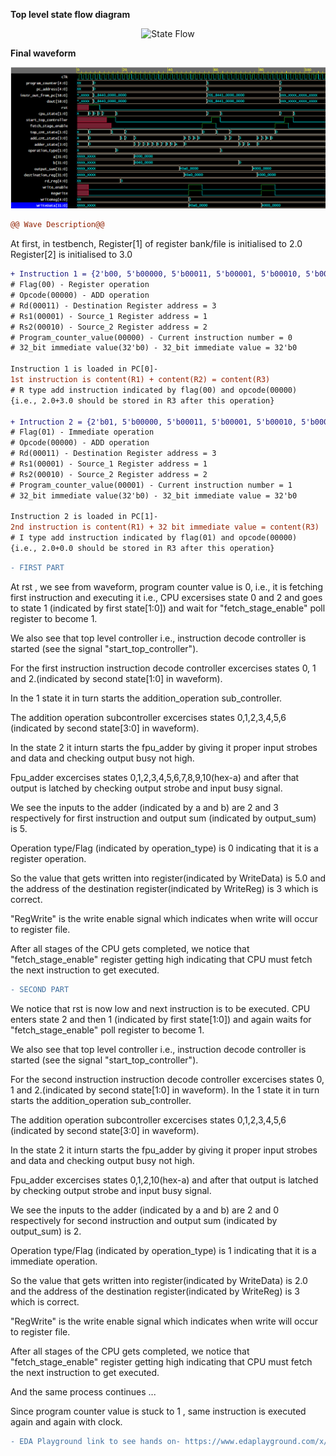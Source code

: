 
__Top level state flow diagram__


<p align="center">
  <img src="./top_level_sf_diag.jpg?raw=true" alt="State Flow"/>
</p>




__Final waveform__

![Alt text](./wave.PNG?raw=true "WAVE")




```diff
@@ Wave Description@@
```
At first, in testbench, 
Register[1] of register bank/file is initialised to 2.0
Register[2] is initialised to 3.0

```diff
+ Instruction 1 = {2'b00, 5'b00000, 5'b00011, 5'b00001, 5'b00010, 5'b00000, 32'b0}
# Flag(00) - Register operation
# Opcode(00000) - ADD operation
# Rd(00011) - Destination Register address = 3
# Rs1(00001) - Source_1 Register address = 1
# Rs2(00010) - Source_2 Register address = 2
# Program_counter_value(00000) - Current instruction number = 0
# 32_bit immediate value(32'b0) - 32_bit immediate value = 32'b0

Instruction 1 is loaded in PC[0]- 
1st instruction is content(R1) + content(R2) = content(R3) 
# R type add instruction indicated by flag(00) and opcode(00000)
{i.e., 2.0+3.0 should be stored in R3 after this operation}

+ Intruction 2 = {2'b01, 5'b00000, 5'b00011, 5'b00001, 5'b00010, 5'b00000, 32'b0}
# Flag(01) - Immediate operation
# Opcode(00000) - ADD operation
# Rd(00011) - Destination Register address = 3
# Rs1(00001) - Source_1 Register address = 1
# Rs2(00010) - Source_2 Register address = 2
# Program_counter_value(00001) - Current instruction number = 1
# 32_bit immediate value(32'b0) - 32_bit immediate value = 32'b0

Instruction 2 is loaded in PC[1]- 
2nd instruction is content(R1) + 32 bit immediate value = content(R3) 
# I type add instruction indicated by flag(01) and opcode(00000)
{i.e., 2.0+0.0 should be stored in R3 after this operation}
```


```diff
- FIRST PART
```
At rst , we see from waveform, program counter value is 0, i.e., it is fetching first instruction and executing it i.e., CPU excersises state 0 and 2 and goes to state 1 (indicated by first state[1:0]) and wait for "fetch_stage_enable" poll register to become 1.

We also see that top level controller i.e., instruction decode controller is started (see the signal "start_top_controller").

For the first instruction instruction decode controller excercises states 0, 1 and 2.(indicated by second state[1:0] in waveform). 

In the 1 state it in turn starts the addition_operation sub_controller.

The addition operation subcontroller excercises states 0,1,2,3,4,5,6 (indicated by second state[3:0] in waveform).

In the state 2 it inturn starts the fpu_adder by giving it proper input strobes and data and checking output busy not high.

Fpu_adder excercises states 0,1,2,3,4,5,6,7,8,9,10(hex-a) and after that output is latched by checking output strobe and input busy signal.

We see the inputs to the adder (indicated by a and b) are 2 and 3 respectively for first instruction and output sum (indicated by output_sum) is 5.

Operation type/Flag (indicated by operation_type) is 0 indicating that it is a register operation.

So the value that gets written into register(indicated by WriteData) is 5.0 and the address of the destination register(indicated by WriteReg) is 3 which is correct. 

"RegWrite" is the write enable signal which indicates when write will occur to register file.  

After all stages of the CPU gets completed, we notice that "fetch_stage_enable" register getting high indicating that CPU must fetch the next instruction to get executed.



```diff
- SECOND PART
```
We notice that rst is now low and next instruction is to be executed. CPU enters state 2 and then 1 (indicated by first state[1:0]) and again waits for "fetch_stage_enable" poll register to become 1.

We also see that top level controller i.e., instruction decode controller is started (see the signal "start_top_controller").

For the second instruction instruction decode controller excercises states 0, 1 and 2.(indicated by second state[1:0] in waveform). 
In the 1 state it in turn starts the addition_operation sub_controller.

The addition operation subcontroller excercises states 0,1,2,3,4,5,6 (indicated by second state[3:0] in waveform).

In the state 2 it inturn starts the fpu_adder by giving it proper input strobes and data and checking output busy not high.

Fpu_adder excercises states 0,1,2,10(hex-a) and after that output is latched by checking output strobe and input busy signal.

We see the inputs to the adder (indicated by a and b) are 2 and 0 respectively for second instruction and output sum (indicated by output_sum) is 2.

Operation type/Flag (indicated by operation_type) is 1 indicating that it is a immediate operation.

So the value that gets written into register(indicated by WriteData) is 2.0 and the address of the destination register(indicated by WriteReg) is 3 which is correct. 

"RegWrite" is the write enable signal which indicates when write will occur to register file.  

After all stages of the CPU gets completed, we notice that "fetch_stage_enable" register getting high indicating that CPU must fetch the next instruction to get executed.

And the same process continues ...

Since program counter value is stuck to 1 , same instruction is executed again and again with clock. 


```diff
- EDA Playground link to see hands on- https://www.edaplayground.com/x/Tc64 
```